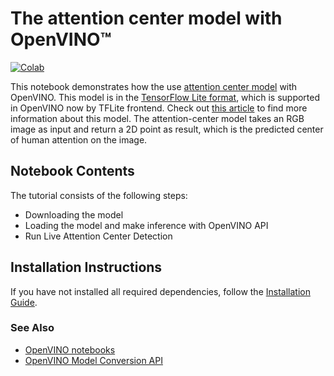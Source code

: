 # The attention center model with OpenVINO™

[![Colab](https://colab.research.google.com/assets/colab-badge.svg)](https://colab.research.google.com/github/openvinotoolkit/openvino_notebooks/blob/master/notebooks/attention-center/attention-center.ipynb)

This notebook demonstrates how the use [attention center model](https://github.com/google/attention-center/tree/main) with OpenVINO. This model is in the [TensorFlow Lite format](https://www.tensorflow.org/lite), which is supported in OpenVINO now by TFLite frontend. Check out [this article](https://opensource.googleblog.com/2022/12/open-sourcing-attention-center-model.html) to find more information about this model. The attention-center model takes an RGB image as input and return a 2D point as result, which is the predicted center of human attention on the image.


## Notebook Contents

The tutorial consists of the following steps:

* Downloading the model
* Loading the model and make inference with OpenVINO API
* Run Live Attention Center Detection

## Installation Instructions

If you have not installed all required dependencies, follow the [Installation Guide](../../README.md).

### See Also

* [OpenVINO notebooks](https://github.com/openvinotoolkit/openvino_notebooks)
* [OpenVINO Model Conversion API](https://docs.openvino.ai/2024/openvino-workflow/model-preparation.html)